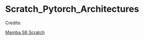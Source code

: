 # Scratch_Pytorch_Architectures

Credits:

[Mamba S6 Scratch](https://medium.com/ai-insights-cobet/building-mamba-from-scratch-a-comprehensive-code-walkthrough-5db040c28049)
